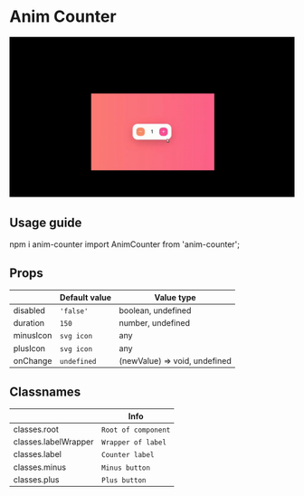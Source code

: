 # Anim Counter

![](./demo.gif)

## Usage guide

npm i anim-counter
import AnimCounter from 'anim-counter';

## Props

|                |Default value                          |Value type                         |
|----------------|-------------------------------|-----------------------------|
|disabled|`'false'`|boolean, undefined|
|duration|`150`|number, undefined|
|minusIcon|`svg icon`|any|
|plusIcon|`svg icon`|any|
|onChange|`undefined`|(newValue) => void, undefined|

## Classnames

|                |Info                                                   |
|----------------|-------------------------------|
|classes.root|`Root of component`|
|classes.labelWrapper|`Wrapper of label`|
|classes.label|`Counter label`|
|classes.minus|`Minus button`|
|classes.plus|`Plus button`|